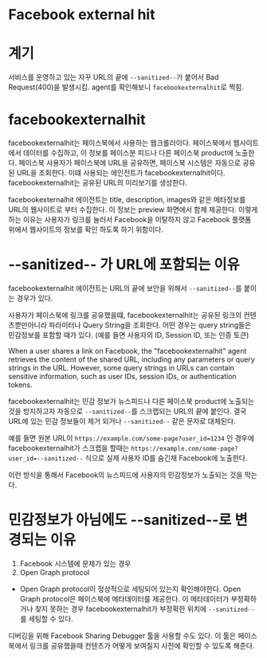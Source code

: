# Facebook external hit

# 계기
서비스를 운영하고 있는 자꾸 URL의 끝에 `--sanitized--`가 붙어서 Bad Request(400)을 발생시킴. agent를 확인해보니 `facebookexternalhit`로 찍힘.

# facebookexternalhit
facebookexternalhit는 페이스북에서 사용하는 웹크롤러이다. 페이스북에서 웹사이트에서 데이터를 수집하고, 이 정보를 페이스분 피드나 다른 페이스북 product에 노출한다. 페이스북 사용자가 페이스북에 URL을 공유하면, 페이스북 시스템은 자동으로 공유된 URL을 조회한다. 이떄 사용되는 에인전트가 facebookexternalhit이다. facebookexternalhit는 공유된 URL의 미리보기를 생성한다.

facebookexternalhit 에이전트는 title, description, images와 같은 메타정보를 URL의 웹사이트로 부터 수집한다. 이 정보는 preview 화면에서 함께 제공한다. 이렇게 하는 이유는 사용자가 링크를 눌러서 Facebook을 이탈하지 않고 Facebook 플랫폼 위에서 웹사이트의 정보를 확인 하도록 하기 위함이다.

# --sanitized-- 가 URL에 포함되는 이유

facebookexternalhit 에이전트는 URL의 끝에 보안을 위해서 `--sanitized--`를 붙이는 경우가 있다. 

사용자가 페이스북에 링크를 공유했을떄, facebookexternalhit는 공유된 링크의 컨텐츠뿐만아니라 파라미터나 Query String을 조회한다. 어떤 경우는 query string들은 민감정보를 포함할 때가 있다. (예를 들면 사용자의 ID, Session ID, 또는 인증 토큰)

When a user shares a link on Facebook, the "facebookexternalhit" agent retrieves the content of the shared URL, including any parameters or query strings in the URL. However, some query strings in URLs can contain sensitive information, such as user IDs, session IDs, or authentication tokens.

facebookexternalhit는 민감 정보가 뉴스피드나 다른 페이스북 product에 노출되는 것을 방지하고자 자동으로 `--sanitized--`를 스크랩되는 URL의 끝에 붙인다. 결국 URL에 있는 민감 정보들이 제거 되거나 `--sanitized--` 같은 문자로 대체된다.

예를 들면 원본 URL이 `https://example.com/some-page?user_id=1234` 인 경우에 facebookexternalhit가 스크랩을 할때는 `https://example.com/some-page?user_id=--sanitized--` 식으로 실제 사용자 ID를 숨긴채 Facebook에 노출한다.

이런 방식을 통해서 Facebook의 뉴스피드에 사용자의 민감정보가 노출되는 것을 막는다.

# 민감정보가 아님에도 --sanitized--로 변경되는 이유

1. Facebook 시스템에 문제가 있는 경우
2. Open Graph protocol
- Open Graph protocol이 정상적으로 세팅되어 있는지 확인해야한다. Open Graph protocol은 페이스북에 메타데이터를 제공한다. 이 메타데이터가 부정확하거나 찾지 못하는 경우 facebookexternalhit가 부정확한 위치에 `--sanitized--`를 세팅할 수 있다.

디버깅을 위해 Facebook Sharing Debugger 툴을 사용할 수도 있다. 이 툴은 페이스북에서 링크를 공유했을때 컨텐츠가 어떻게 보여질지 사전에 확인할 수 있도록 해준다. 
